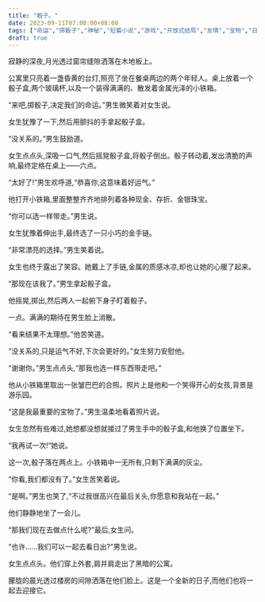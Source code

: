 ```yaml
---
title: "骰子。"
date: 2023-09-11T07:00:00+08:00
tags: ["命运","掷骰子","神秘","短篇小说","游戏","开放式结局","友情","宝物","日出", "Claude"]
draft: true
---
```


寂静的深夜,月光透过窗帘缝隙洒落在木地板上。

公寓里只亮着一盏昏黄的台灯,照亮了坐在餐桌两边的两个年轻人。桌上放着一个骰子盒,两个玻璃杯,以及一个装得满满的、散发着金属光泽的小铁箱。

“来吧,掷骰子,决定我们的命运。”男生微笑着对女生说。

女生犹豫了一下,然后用颤抖的手拿起骰子盒。

“没关系的。”男生鼓励道。

女生点点头,深吸一口气,然后摇晃骰子盒,将骰子倒出。骰子转动着,发出清脆的声响,最终定格在桌上——六点。

“太好了!”男生欢呼道,“恭喜你,这意味着好运气。”

他打开小铁箱,里面整整齐齐地排列着各种现金、存折、金银珠宝。

“你可以选一样带走。”男生说。

女生犹豫着伸出手,最终选了一只小巧的金手链。

“非常漂亮的选择。”男生笑着说。

女生也终于露出了笑容。她戴上了手链,金属的质感冰凉,却也让她的心暖了起来。

“那现在该我了。”男生拿起骰子盒。

他摇晃,掷出,然后两人一起俯下身子盯着骰子。

一点。满满的期待在男生脸上消散。

“看来结果不太理想。”他苦笑道。

“没关系的,只是运气不好,下次会更好的。”女生努力安慰他。

“谢谢你。”男生点点头,“那我也选一样东西带走吧。”

他从小铁箱里取出一张皱巴巴的合照。照片上是他和一个笑得开心的女孩,背景是游乐园。

“这是我最重要的宝物了。”男生温柔地看着照片说。

女生忽然有些难过,她想都没想就接过了男生手中的骰子盒,和他换了位置坐下。

“我再试一次!”她说。

这一次,骰子落在两点上。小铁箱中一无所有,只剩下满满的灰尘。

“你看,我们都没有了。”女生苦笑着说。

“是啊。”男生也笑了,“不过我很高兴在最后关头,你愿意和我站在一起。” 

他们静静地坐了一会儿。

“那我们现在去做点什么呢?”最后,女生问。

“也许......我们可以一起去看日出?”男生说。

女生点点头。他们穿上外套,肩并肩走出了黑暗的公寓。

朦胧的晨光透过楼房的间隙洒落在他们脸上。这是一个全新的日子,而他们也将一起去迎接它。